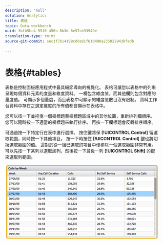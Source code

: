 ```yaml
---
description: 'null'
solution: Analytics
title: 表格
topic: Data workbench
uuid: 3bfb5be4-5510-456b-8b3d-6e57cb93949e
translation-type: tm+mt
source-git-commit: aec1f7b14198cdde91f61d490a235022943bfedb

---
```



# 表格{#tables}

表格是控制面板應用程式中最具細節導向的視覺化。 表格可讓您以表格中的列來呈現每個資料元素的度量和維度資料。 一欄包含維度值，而其他欄則包含對應的量度值。 可顯示多個量度，而且表格中可顯示的維度值數目沒有限制。 資料工作台資料中存在之選定維度的所有值都會顯示在表格中。

您可以按一下並拖曳一個欄標題至欄標題區域中的其他位置，重新排列欄順序。 您可以隨時按一下適當的欄標題來執行排序。 再按一下欄標題會反轉排序順序。

可通過按一下特定行在表中進行選擇。 按住鍵將保 **[!UICONTROL Control]** 留選取範圍，同時按一下其他項目。 按一下時按住 **[!UICONTROL Control]** 鍵也將切換選取範圍的值。 這對於從一組已選取的項目中僅移除一個選取範圍非常有用。 可以先按一下某列以選取該列，然後按一下最後一列 **[!UICONTROL Shift]** 的鍵來選取列範圍。

![](assets/table.png)

